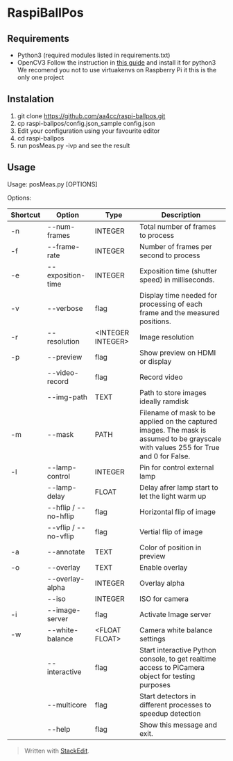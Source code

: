# RaspiBallPos

## Requirements
- Python3 (required modules listed in requirements.txt)
- OpenCV3
Follow the instruction in [this guide](http://www.pyimagesearch.com/2016/04/18/install-guide-raspberry-pi-3-raspbian-jessie-opencv-3/) and install it for python3
We recomend you not to use virtuakenvs on Raspberry Pi it this is the only one project

## Instalation
1) git clone https://github.com/aa4cc/raspi-ballpos.git
1) cp raspi-ballpos/config.json_sample config.json
1) Edit your configuration using your favourite editor
1) cd raspi-ballpos
1) run posMeas.py -ivp and see the result

## Usage
Usage: posMeas.py [OPTIONS]

Options:

|Shortcut| Option | Type | Description|
|--|--|--|--|
| -n | \-\-num-frames | INTEGER |Total number of frames to process|
| -f | \-\-frame-rate | INTEGER | Number of frames per second to process|
| -e | \-\-exposition-time | INTEGER | Exposition time (shutter speed) in milliseconds.|
| -v | \-\-verbose| flag | Display time needed for processing of each frame and the measured positions.|
| -r | \-\-resolution | \<INTEGER INTEGER> | Image resolution|
| -p | \-\-preview |flag | Show preview on HDMI or display|
| | \-\-video-record | flag | Record video|
| | \-\-img-path | TEXT| Path to store images ideally ramdisk|
| -m | \-\-mask | PATH | Filename of mask to be applied on the captured images. The mask is assumed to be grayscale with values 255 for True and 0 for False.|
| -l | \-\-lamp-control | INTEGER | Pin for control external lamp|
| | \-\-lamp-delay | FLOAT |  Delay afrer lamp start to let the light warm up|
| | \-\-hflip / \-\-no-hflip | flag | Horizontal flip of image|
| | \-\-vflip / \-\-no-vflip |flag| Vertial flip of image|
| -a | \-\-annotate | TEXT | Color of position in preview|
| -o | \-\-overlay | TEXT | Enable overlay|
| |\-\-overlay-alpha | INTEGER | Overlay alpha|
| |\-\-iso | INTEGER | ISO for camera|
| -i | \-\-image-server | flag | Activate Image server |
| -w | \-\-white-balance | \<FLOAT FLOAT> | Camera white balance settings |
| | \-\-interactive| flag | Start interactive Python console, to get realtime access to PiCamera object for testing purposes
| |\-\-multicore| flag | Start detectors in different processes to speedup detection 
| |\-\-help |flag | Show this message and exit.|


> Written with [StackEdit](https://stackedit.io/).